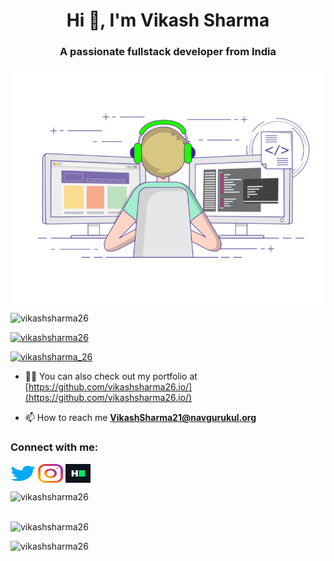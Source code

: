 
<h1 align="center">Hi 👋, I'm Vikash Sharma</h1>
<h3 align="center">A passionate fullstack developer from India</h3>
<p><img align="center" src="https://github.com/vikashsharma26/toolsformyself/blob/main/coding-freak.gif" alt="vikashsharma26" /></p>
<p align="left"> <img src="https://komarev.com/ghpvc/?username=vikashsharma26&label=Profile%20views&color=0e75b6&style=flat" alt="vikashsharma26" /> </p>

<p align="left"> <a href="https://github.com/ryo-ma/github-profile-trophy"><img src="https://github-profile-trophy.vercel.app/?username=vikashsharma26" alt="vikashsharma26" /></a> </p>

<p align="left"> <a href="https://twitter.com/vikashsharma_26" target="blank"><img src="https://img.shields.io/twitter/follow/vikashsharma_26?logo=twitter&style=for-the-badge" alt="vikashsharma_26" /></a> </p>

- 👨‍💻 You can also check out my portfolio at <br/>[https://github.com/vikashsharma26.io/](https://github.com/vikashsharma26.io/)

- 📫 How to reach me **VikashSharma21@navgurukul.org**

<h3 align="left">Connect with me:</h3>
<p align="left">
<a href="https://twitter.com/vikashsharma_26" target="blank"><img align="center" src="https://github.com/vikashsharma26/toolsformyself/blob/main/twitter.svg" alt="vikashsharma_26" height="30" width="40" /></a>
<a href="https://instagram.com/vikashh96" target="blank"><img align="center" src="https://github.com/vikashsharma26/toolsformyself/blob/main/instagram.svg" alt="vikashh96" height="30" width="40" /></a>
<a href="https://www.hackerrank.com/vikashsharma21" target="blank"><img align="center" src="https://github.com/vikashsharma26/toolsformyself/blob/main/hackerrank.svg" alt="vikashsharma21" height="30" width="40" /></a>
</p>

<!--<h3 align="left"><b>Languages and Tools</b>:</h3>
<p align="left"> <a href="https://www.cprogramming.com/" target="_blank"> <img src="https://devicons.github.io/devicon/devicon.git/icons/c/c-original.svg" alt="c" width="40" height="40"/> </a> <a href="https://www.w3schools.com/cpp/" target="_blank"> <img src="https://devicons.github.io/devicon/devicon.git/icons/cplusplus/cplusplus-original.svg" alt="cplusplus" width="40" height="40"/> </a> <a href="https://www.w3schools.com/css/" target="_blank"> <img src="https://devicons.github.io/devicon/devicon.git/icons/css3/css3-original-wordmark.svg" alt="css3" width="40" height="40"/> </a> <a href="https://www.figma.com/" target="_blank"> <img src="https://www.vectorlogo.zone/logos/figma/figma-icon.svg" alt="figma" width="40" height="40"/> </a> <a href="https://flutter.dev" target="_blank"> <img src="https://www.vectorlogo.zone/logos/flutterio/flutterio-icon.svg" alt="flutter" width="40" height="40"/> </a> <a href="https://git-scm.com/" target="_blank"> <img src="https://www.vectorlogo.zone/logos/git-scm/git-scm-icon.svg" alt="git" width="40" height="40"/> </a> <a href="https://www.w3.org/html/" target="_blank"> <img src="https://devicons.github.io/devicon/devicon.git/icons/html5/html5-original-wordmark.svg" alt="html5" width="40" height="40"/> </a> <a href="https://www.linux.org/" target="_blank"> <img src="https://devicons.github.io/devicon/devicon.git/icons/linux/linux-original.svg" alt="linux" width="40" height="40"/> </a> <a href="https://www.photoshop.com/en" target="_blank"> <img src="https://devicons.github.io/devicon/devicon.git/icons/photoshop/photoshop-plain.svg" alt="photoshop" width="40" height="40"/> </a> <a href="https://www.python.org" target="_blank"> <img src="https://devicons.github.io/devicon/devicon.git/icons/python/python-original.svg" alt="python" width="40" height="40"/> </a> </p>-->

<p><img align="left" src="https://github-readme-stats.vercel.app/api/top-langs?username=vikashsharma26&show_icons=true&locale=en&layout=compact" alt="vikashsharma26" /></p>
<br/><br/>
<p>&nbsp;<img align="left" src="https://github-readme-stats.vercel.app/api?username=vikashsharma26&show_icons=true&locale=en" alt="vikashsharma26" /></p>
<p><img align="left" src="https://github-readme-streak-stats.herokuapp.com/?user=vikashsharma26&" alt="vikashsharma26" /></p>
